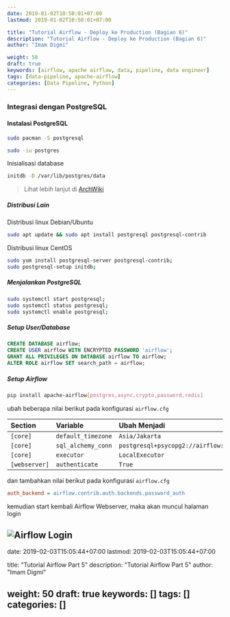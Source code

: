 ```yaml
---
date: 2019-01-02T10:50:01+07:00
lastmod: 2019-01-02T10:50:01+07:00

title: "Tutorial Airflow - Deploy ke Production (Bagian 6)"
description: "Tutorial Airflow - Deploy ke Production (Bagian 6)"
author: "Imam Digmi"

weight: 50
draft: true
keywords: [airflow, apache airflow, data, pipeline, data engineer]
tags: [data-pipeline, apache-airflow]
categories: [Data Pipeline, Python]
---
```


<!--more-->

### Integrasi dengan PostgreSQL

#### Instalasi PostgreSQL
```sh
sudo pacman -S postgresql
```

```sh
sudo -iu postgres
```

Inisialisasi database
```sh
initdb -D /var/lib/postgres/data
```

> Lihat lebih lanjut di [ArchWiki](https://wiki.archlinux.org/index.php/PostgreSQL)

##### Distribusi Lain
Distribusi linux Debian/Ubuntu
```sh
sudo apt update && sudo apt install postgresql postgresql-contrib
```

Distribusi linux CentOS
```sh
sudo yum install postgresql-server postgresql-contrib;
sudo postgresql-setup initdb;
```

##### Menjalankan PostgreSQL

```sh
sudo systemctl start postgresql;
sudo systemctl status postgresql;
sudo systemctl enable postgresql;
```

##### Setup User/Database

```sql
CREATE DATABASE airflow;
CREATE USER airflow WITH ENCRYPTED PASSWORD 'airflow';
GRANT ALL PRIVILEGES ON DATABASE airflow TO airflow;
ALTER ROLE airflow SET search_path = airflow;
```

##### Setup Airflow
```sh
pip install apache-airflow[postgres,async,crypto,password,redis]
```

ubah beberapa nilai berikut pada konfigurasi `airflow.cfg`

| Section       | Variable            | Ubah Menjadi                                                   |
|:--------------|:--------------------|:---------------------------------------------------------------|
| `[core]`      | `default_timezone`  | `Asia/Jakarta`                                                 |
| `[core]`      | `sql_alchemy_conn`  | `postgresql+psycopg2://airflow:airflow@localhost:5432/airflow` |
| `[core]`      | `executor`          | `LocalExecutor`                                                |
| `[webserver]` | `authenticate`      | `True`                                                         |

dan tambahkan nilai berikut pada konfigurasi `airflow.cfg`
```cfg
auth_backend = airflow.contrib.auth.backends.password_auth
```

kemudian start kembali Airflow Webserver, maka akan muncul halaman login

![Airflow Login](/images/9.png)
---
date: 2019-02-03T15:05:44+07:00
lastmod: 2019-02-03T15:05:44+07:00

title: "Tutorial Airflow Part 5"
description: "Tutorial Airflow Part 5"
author: "Imam Digmi"

weight: 50
draft: true
keywords: []
tags: []
categories: []
---

<!--more-->
